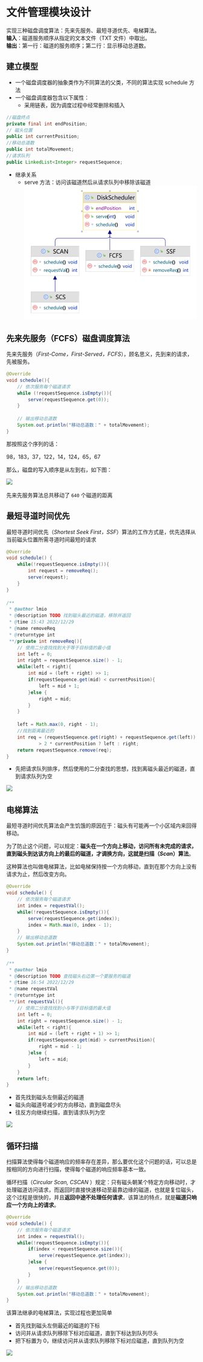 # 文件管理模块设计

实现三种磁盘调度算法：先来先服务、最短寻道优先、电梯算法。  
**输入**：磁道服务顺序从指定的文本文件（TXT 文件）中取出。  
**输出**：第一行：磁道的服务顺序；第二行：显示移动总道数。

## 建立模型

- 一个磁盘调度器的抽象类作为不同算法的父类，不同的算法实现 schedule 方法
- 一个磁盘调度器包含以下属性：
    - 采用链表，因为调度过程中经常删除和插入
```java
//磁盘终点  
private final int endPosition;  
// 磁头位置  
public int currentPosition;  
//移动总道数  
public int totalMovement;  
//请求队列  
public LinkedList<Integer> requestSequence;
```


- 继承关系
    - serve 方法：访问该磁道然后从请求队列中移除该磁道
      ![](https://raw.githubusercontent.com/Clear-Love/image/main/image/DiskScheduler.png?token=ATVNUUFAUIIQ6B6SCNIVRATDVWLSA)
## 先来先服务（FCFS）磁盘调度算法
先来先服务（_First-Come，First-Served，FCFS_），顾名思义，先到来的请求，先被服务。


```java
@Override  
void schedule(){  
    // 依次服务每个磁道请求  
    while (!requestSequence.isEmpty()){  
        serve(requestSequence.get(0));  
    }  
  
    // 输出移动总道数  
    System.out.println("移动总道数：" + totalMovement);  
}
```

那按照这个序列的话：

98，183，37，122，14，124，65，67

那么，磁盘的写入顺序是从左到右，如下图：

![](https://pan.lmio.xyz/pic/51c7f2cc573d05408c9edfb1e7b557fe.png)

先来先服务算法总共移动了 `640` 个磁道的距离


## 最短寻道时间优先

最短寻道时间优先（_Shortest Seek First，SSF_）算法的工作方式是，优先选择从当前磁头位置所需寻道时间最短的请求

```java
@Override  
void schedule() {  
    while(!requestSequence.isEmpty()){  
        int request = removeReq();  
        serve(request);  
    }  
}  
  
/**  
 * @author lmio  
 * @description TODO 找到磁头最近的磁道，移除并返回  
 * @time 15:43 2022/12/29  
 * @name removeReq  
 * @returntype int  
 **/private int removeReq(){  
    // 使用二分查找找到大于等于目标值的最小值  
    int left = 0;  
    int right = requestSequence.size() - 1;  
    while(left < right){  
        int mid = (left + right) >> 1;  
        if(requestSequence.get(mid) < currentPosition){  
            left = mid + 1;  
        }else {  
            right = mid;  
        }  
    }  
  
    left = Math.max(0, right - 1);  
    //找到距离最近的  
    int req = (requestSequence.get(right) + requestSequence.get(left))  
            > 2 * currentPosition ? left : right;  
    return requestSequence.remove(req);  
}
```

- 先把请求队列排序，然后使用的二分查找的思想，找到离磁头最近的磁道，直到请求队列为空


![](https://pan.lmio.xyz/pic/434952e2850d7dfb28989945452abcca.png)

## 电梯算法

最短寻道时间优先算法会产生饥饿的原因在于：磁头有可能再一个小区域内来回得移动。

为了防止这个问题，可以规定：**磁头在一个方向上移动，访问所有未完成的请求，直到磁头到达该方向上的最后的磁道，才调换方向，这就是扫描（_Scan_）算法**。

这种算法也叫做电梯算法，比如电梯保持按一个方向移动，直到在那个方向上没有请求为止，然后改变方向。

```java
@Override  
void schedule() {  
    // 依次服务每个磁道请求  
    int index = requestVal();  
    while(!requestSequence.isEmpty()){  
        serve(requestSequence.get(index));  
        index = Math.max(0, index - 1);  
    }  
    // 输出移动总道数  
    System.out.println("移动总道数：" + totalMovement);  
}  
  
/**  
 * @author lmio  
 * @description TODO 查找磁头右边第一个要服务的磁道  
 * @time 16:54 2022/12/29  
 * @name requestVal  
 * @returntype int  
 **/int requestVal(){  
    // 使用二分查找找到小与等于目标值的最大值  
    int left = 0;  
    int right = requestSequence.size() - 1;  
    while(left < right){  
        int mid = (left + right + 1) >> 1;  
        if(requestSequence.get(mid) > currentPosition){  
            right = mid - 1;  
        }else {  
            left = mid;  
        }  
    }  
    return left;  
}

```

- 首先找到磁头左侧最近的磁道
- 磁头向磁道号减少的方向移动，直到磁盘尽头
- 往反方向继续扫描，直到请求队列为空


![](https://pan.lmio.xyz/pic/1c81d5a1f74d221f3bb8a5de278a032b.png)


## 循环扫描

扫描算法使得每个磁道响应的频率存在差异，那么要优化这个问题的话，可以总是按相同的方向进行扫描，使得每个磁道的响应频率基本一致。

循环扫描（_Circular Scan, CSCAN_ ）规定：只有磁头朝某个特定方向移动时，才处理磁道访问请求，而返回时直接快速移动至最靠边缘的磁道，也就是复位磁头，这个过程是很快的，并且**返回中途不处理任何请求**，该算法的特点，就是**磁道只响应一个方向上的请求**。

```java
@Override  
void schedule() {  
    // 依次服务每个磁道请求  
    int index = requestVal();  
    while(!requestSequence.isEmpty()){  
        if(index < requestSequence.size()){  
            serve(requestSequence.get(index));  
        }else {  
            serve(requestSequence.get(0));  
        }  
    }  
    // 输出移动总道数  
    System.out.println("移动总道数：" + totalMovement);  
}
```

该算法继承的电梯算法，实现过程也更加简单

- 首先找到磁头左侧最近的磁道的下标
- 访问并从请求队列移除下标对应磁道，直到下标达到队列尽头
- 把下标置为 0，继续访问并从请求队列移除下标对应磁道，直到队列为空

![](https://pan.lmio.xyz/pic/747e58b3c43e469d9d617fde973ff878.png)
